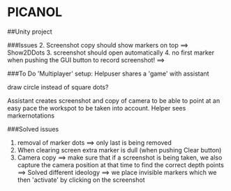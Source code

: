 # PICANOL
##Unity project

###Issues
2. Screenshot copy should show markers on top ==> Show2DDots
3. screenshot should open automatically
4. no first marker when pushing the GUI button to record screenshot! ==> 

###To Do
'Multiplayer' setup: Helpuser shares a 'game' with assistant

draw circle instead of square dots?

Assistant creates screenshot and copy of camera to be able to point at an easy pace the workspot to be taken into account. Helper sees markernotations

###Solved issues
1. removal of marker dots ==> only last is being removed
2. When clearing screen extra marker is dull (when pushing Clear button)
3. Camera copy ==> make sure that if a screenshot is being taken, we also capture the camera position at that time to find the correct depth points ==> Solved different ideology
  ==> we place invisible markers which we then 'activate' by clicking on the screenshot

